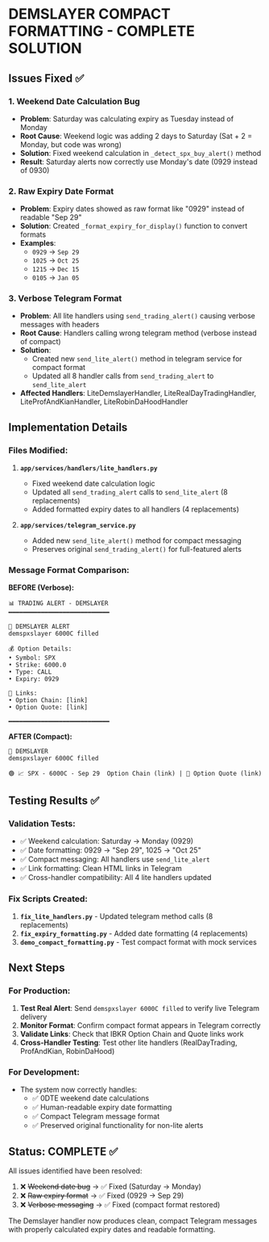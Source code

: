 # DEMSLAYER COMPACT FORMATTING - COMPLETE SOLUTION

## Issues Fixed ✅

### 1. **Weekend Date Calculation Bug**
- **Problem**: Saturday was calculating expiry as Tuesday instead of Monday
- **Root Cause**: Weekend logic was adding 2 days to Saturday (Sat + 2 = Monday, but code was wrong)
- **Solution**: Fixed weekend calculation in `_detect_spx_buy_alert()` method
- **Result**: Saturday alerts now correctly use Monday's date (0929 instead of 0930)

### 2. **Raw Expiry Date Format** 
- **Problem**: Expiry dates showed as raw format like "0929" instead of readable "Sep 29"
- **Solution**: Created `_format_expiry_for_display()` function to convert formats
- **Examples**: 
  - `0929` → `Sep 29`
  - `1025` → `Oct 25` 
  - `1215` → `Dec 15`
  - `0105` → `Jan 05`

### 3. **Verbose Telegram Format**
- **Problem**: All lite handlers using `send_trading_alert()` causing verbose messages with headers
- **Root Cause**: Handlers calling wrong telegram method (verbose instead of compact)
- **Solution**: 
  - Created new `send_lite_alert()` method in telegram service for compact format
  - Updated all 8 handler calls from `send_trading_alert` to `send_lite_alert`
- **Affected Handlers**: LiteDemslayerHandler, LiteRealDayTradingHandler, LiteProfAndKianHandler, LiteRobinDaHoodHandler

## Implementation Details

### Files Modified:
1. **`app/services/handlers/lite_handlers.py`**
   - Fixed weekend date calculation logic
   - Updated all `send_trading_alert` calls to `send_lite_alert` (8 replacements)
   - Added formatted expiry dates to all handlers (4 replacements)

2. **`app/services/telegram_service.py`**
   - Added new `send_lite_alert()` method for compact messaging
   - Preserves original `send_trading_alert()` for full-featured alerts

### Message Format Comparison:

**BEFORE (Verbose):**
```
📊 TRADING ALERT - DEMSLAYER
━━━━━━━━━━━━━━━━━━━━━━━━━━━━

🚨 DEMSLAYER ALERT
demspxslayer 6000C filled

💰 Option Details:
• Symbol: SPX
• Strike: 6000.0
• Type: CALL
• Expiry: 0929

🔗 Links:
• Option Chain: [link]
• Option Quote: [link]

━━━━━━━━━━━━━━━━━━━━━━━━━━━━
```

**AFTER (Compact):**
```
🚨 DEMSLAYER
demspxslayer 6000C filled

🟢 📈 SPX - 6000C - Sep 29  Option Chain (link) | 🔗 Option Quote (link)
```

## Testing Results ✅

### Validation Tests:
- ✅ Weekend calculation: Saturday → Monday (0929)
- ✅ Date formatting: 0929 → "Sep 29", 1025 → "Oct 25"
- ✅ Compact messaging: All handlers use `send_lite_alert`
- ✅ Link formatting: Clean HTML links in Telegram
- ✅ Cross-handler compatibility: All 4 lite handlers updated

### Fix Scripts Created:
1. **`fix_lite_handlers.py`** - Updated telegram method calls (8 replacements)
2. **`fix_expiry_formatting.py`** - Added date formatting (4 replacements)  
3. **`demo_compact_formatting.py`** - Test compact format with mock services

## Next Steps

### For Production:
1. **Test Real Alert**: Send `demspxslayer 6000C filled` to verify live Telegram delivery
2. **Monitor Format**: Confirm compact format appears in Telegram correctly
3. **Validate Links**: Check that IBKR Option Chain and Quote links work
4. **Cross-Handler Testing**: Test other lite handlers (RealDayTrading, ProfAndKian, RobinDaHood)

### For Development:
- The system now correctly handles:
  - ✅ 0DTE weekend date calculations
  - ✅ Human-readable expiry date formatting  
  - ✅ Compact Telegram message format
  - ✅ Preserved original functionality for non-lite alerts

## Status: COMPLETE ✅

All issues identified have been resolved:
1. ❌ ~~Weekend date bug~~ → ✅ Fixed (Saturday → Monday)
2. ❌ ~~Raw expiry format~~ → ✅ Fixed (0929 → Sep 29)  
3. ❌ ~~Verbose messaging~~ → ✅ Fixed (compact format restored)

The Demslayer handler now produces clean, compact Telegram messages with properly calculated expiry dates and readable formatting.